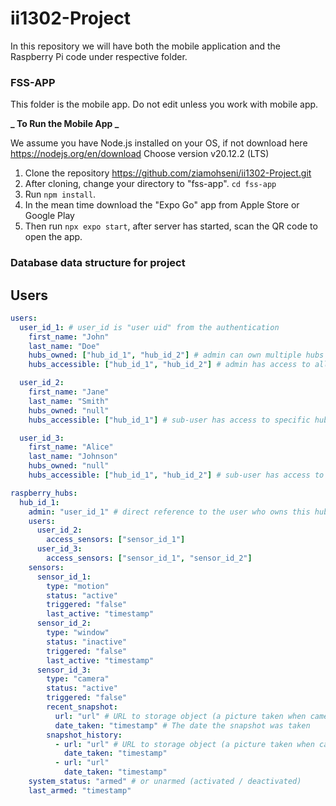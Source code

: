 # ii1302-Project

In this repository we will have both the mobile application and the Raspberry Pi code under respective folder.

### FSS-APP

This folder is the mobile app. Do not edit unless you work with mobile app.

**_ To Run the Mobile App _**

We assume you have Node.js installed on your OS, if not download here https://nodejs.org/en/download
Choose version v20.12.2 (LTS)

1. Clone the repository https://github.com/ziamohseni/ii1302-Project.git
2. After cloning, change your directory to "fss-app". `cd fss-app`
3. Run `npm install`.
4. In the mean time download the "Expo Go" app from Apple Store or Google Play
5. Then run `npx expo start`, after server has started, scan the QR code to open the app.

### Database data structure for project

## Users

```yaml
users:
  user_id_1: # user_id is "user uid" from the authentication
    first_name: "John"
    last_name: "Doe"
    hubs_owned: ["hub_id_1", "hub_id_2"] # admin can own multiple hubs
    hubs_accessible: ["hub_id_1", "hub_id_2"] # admin has access to all owned hubs

  user_id_2:
    first_name: "Jane"
    last_name: "Smith"
    hubs_owned: "null"
    hubs_accessible: ["hub_id_1"] # sub-user has access to specific hubs

  user_id_3:
    first_name: "Alice"
    last_name: "Johnson"
    hubs_owned: "null"
    hubs_accessible: ["hub_id_1", "hub_id_2"] # sub-user has access to specific hubs

raspberry_hubs:
  hub_id_1:
    admin: "user_id_1" # direct reference to the user who owns this hub
    users:
      user_id_2:
        access_sensors: ["sensor_id_1"]
      user_id_3:
        access_sensors: ["sensor_id_1", "sensor_id_2"]
    sensors:
      sensor_id_1:
        type: "motion"
        status: "active"
        triggered: "false"
        last_active: "timestamp"
      sensor_id_2:
        type: "window"
        status: "inactive"
        triggered: "false"
        last_active: "timestamp"
      sensor_id_3:
        type: "camera"
        status: "active"
        triggered: "false"
        recent_snapshot:
          url: "url" # URL to storage object (a picture taken when camera is activated by a sensor)
          date_taken: "timestamp" # The date the snapshot was taken
        snapshot_history:
          - url: "url" # URL to storage object (a picture taken when camera is activated by a sensor)
            date_taken: "timestamp"
          - url: "url"
            date_taken: "timestamp"
    system_status: "armed" # or unarmed (activated / deactivated)
    last_armed: "timestamp"
```
